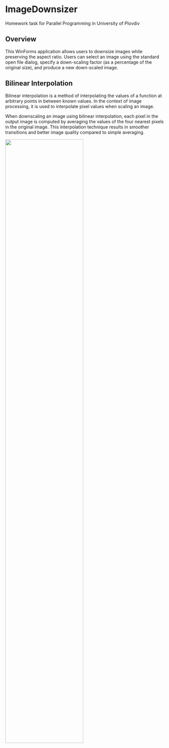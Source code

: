 # ImageDownsizer
Homework task for Parallel Programming in University of Plovdiv

## Overview
This WinForms application allows users to downsize images while preserving the aspect ratio. Users can select an image using the standard open file dialog, specify a down-scaling factor (as a percentage of the original size), and produce a new down-scaled image.

## Bilinear Interpolation
Bilinear interpolation is a method of interpolating the values of a function at arbitrary points in between known values. In the context of image processing, it is used to interpolate pixel values when scaling an image.

When downscaling an image using bilinear interpolation, each pixel in the output image is computed by averaging the values of the four nearest pixels in the original image. This interpolation technique results in smoother transitions and better image quality compared to simple averaging.

<img src="https://i.stack.imgur.com/t7z2N.png" width="70%"><br>
